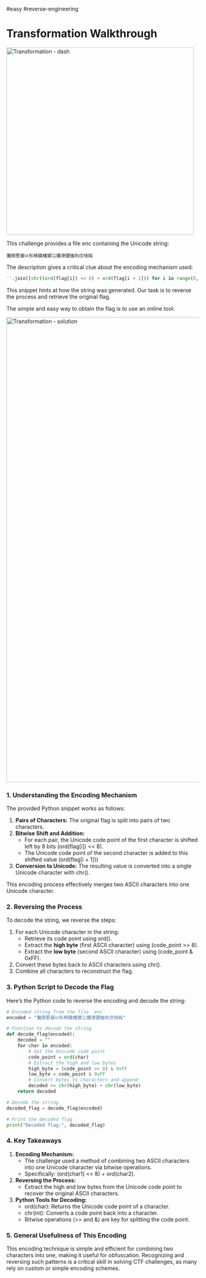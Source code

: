#easy #reverse-engineering

# Transformation Walkthrough

<img width="488" alt="Transformation - dash" src="https://github.com/user-attachments/assets/0177f536-f793-42a5-b1a1-97020a1cbdb8" />


This challenge provides a file enc containing the Unicode string:
```
灩捯䍔䙻ㄶ形楴獟楮獴㌴摟潦弸強㕤㐸㤸扽
```

The description gives a critical clue about the encoding mechanism used:
```python
''.join([chr((ord(flag[i]) << 8) + ord(flag[i + 1])) for i in range(0, len(flag), 2)])
```

This snippet hints at how the string was generated. Our task is to reverse the process and retrieve the original flag.

The simple and easy way to obtain the flag is to use an online tool:

<img width="1212" alt="Transformation - solution" src="https://github.com/user-attachments/assets/0678f850-2c74-4f75-b4e0-76b080c1fde2" />


### 1. Understanding the Encoding Mechanism

The provided Python snippet works as follows:
1. **Pairs of Characters:** The original flag is split into pairs of two characters.
2. **Bitwise Shift and Addition:**
	- For each pair, the Unicode code point of the first character is shifted left by 8 bits (ord(flag[i]) << 8).
	- The Unicode code point of the second character is added to this shifted value (ord(flag[i + 1]))
3. **Conversion to Unicode:** The resulting value is converted into a single Unicode character with chr().

This encoding process effectively merges two ASCII characters into one Unicode character.


### 2. Reversing the Process

To decode the string, we reverse the steps:

1. For each Unicode character in the string:
	- Retrieve its code point using ord().
	- Extract the **high byte** (first ASCII character) using (code_point >> 8).
	- Extract the **low byte** (second ASCII character) using (code_point & 0xFF).
2. Convert these bytes back to ASCII characters using chr().
3. Combine all characters to reconstruct the flag.


### 3. Python Script to Decode the Flag

Here’s the Python code to reverse the encoding and decode the string:

```python
# Encoded string from the file `enc`
encoded = "灩捯䍔䙻ㄶ形楴獟楮獴㌴摟潦弸強㕤㐸㤸扽"

# Function to decode the string
def decode_flag(encoded):
    decoded = ""
    for char in encoded:
        # Get the Unicode code point
        code_point = ord(char)
        # Extract the high and low bytes
        high_byte = (code_point >> 8) & 0xFF
        low_byte = code_point & 0xFF
        # Convert bytes to characters and append
        decoded += chr(high_byte) + chr(low_byte)
    return decoded

# Decode the string
decoded_flag = decode_flag(encoded)

# Print the decoded flag
print("Decoded flag:", decoded_flag)
```


### 4. Key Takeaways

1. **Encoding Mechanism:**
	- The challenge used a method of combining two ASCII characters into one Unicode character via bitwise operations.
	- Specifically: (ord(char1) << 8) + ord(char2).
2. **Reversing the Process:**
	- Extract the high and low bytes from the Unicode code point to recover the original ASCII characters.
3. **Python Tools for Decoding:**
	- ord(char): Returns the Unicode code point of a character.
	- chr(int): Converts a code point back into a character.
	- Bitwise operations (>> and &) are key for splitting the code point.


### 5. General Usefulness of This Encoding


This encoding technique is simple and efficient for combining two characters into one, making it useful for obfuscation. Recognizing and reversing such patterns is a critical skill in solving CTF challenges, as many rely on custom or simple encoding schemes.
